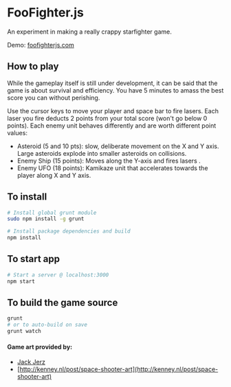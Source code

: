 # FooFighter.js

An experiment in making a really crappy starfighter game.

Demo: [foofighterjs.com](http://foofighterjs.com/)

## How to play

While the gameplay itself is still under development, it can be said that the game is about
survival and efficiency. You have 5 minutes to amass the best score you can without perishing.

Use the cursor keys to move your player and space bar to fire lasers. Each laser you fire deducts
2 points from your total score (won't go below 0 points). Each enemy unit behaves differently and are
worth different point values:

- Asteroid (5 and 10 pts): slow, deliberate movement on the X and Y axis. Large asteroids explode into smaller asteroids
on collisions.
- Enemy Ship (15 points): Moves along the Y-axis and fires lasers .
- Enemy UFO (18 points): Kamikaze unit that accelerates towards the player along X and Y axis.

## To install

```bash
# Install global grunt module
sudo npm install -g grunt

# Install package dependencies and build
npm install
```

## To start app

```bash
# Start a server @ localhost:3000
npm start
```

## To build the game source

```bash
grunt
# or to auto-build on save
grunt watch
```


#### Game art provided by:

- [Jack Jerz](http://jackjerz.blogspot.com/)
- [http://kenney.nl/post/space-shooter-art](http://kenney.nl/post/space-shooter-art)
